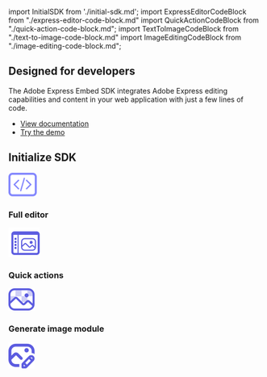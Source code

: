 import InitialSDK from './initial-sdk.md';
import ExpressEditorCodeBlock from "./express-editor-code-block.md"
import QuickActionCodeBlock from "./quick-action-code-block.md";
import TextToImageCodeBlock from "./text-to-image-code-block.md"
import ImageEditingCodeBlock from "./image-editing-code-block.md";

<DCSummaryBlock slots="heading , text , buttons"  background="rgb(31, 42, 73)" buttonPositionRight className="design-features-code-block" />

## Designed for developers

The Adobe Express Embed SDK integrates Adobe Express editing capabilities and content in your web application with just a few lines of code.

- [View documentation](https://developer.adobe.com/express/embed-sdk/docs/guides/)
- [Try the demo](https://demo.expressembed.com/)

<TabsBlock orientation="vertical" slots="heading, image, content" repeat="4"  theme="dark" className='bgBlue' />

## Initialize SDK

![Code for initializing SDK](../images/initialize-SDK.svg)

<InitialSDK/>

### Full editor

![Code to invoke full editor](../images/Express-Editor.svg)

<ExpressEditorCodeBlock/>

### Quick actions

![Code to invoke quick actions](../images/quick-actions.svg)

<QuickActionCodeBlock/>

### Generate image module

![Code to invoke generate image module](../images/SX_AITextToImage_18_N.svg)

<TextToImageCodeBlock/>

<!-- ### Image editing module

![Code to invoke Image editing module](../images/SX_MediaFileEdit_18_N.svg)

<ImageEditingCodeBlock/> -->
